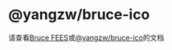# @yangzw/bruce-ico

请查看[Bruce FEES](https://JowayYoung.github.io/bruce)或[@yangzw/bruce-ico](https://doc.yangzw.vip/bruce/ico)的文档